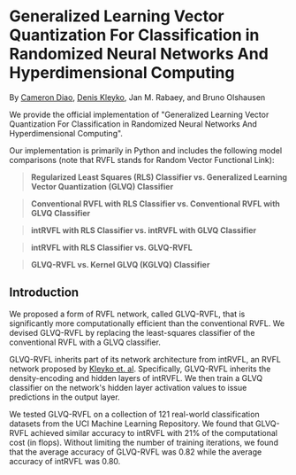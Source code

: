 # Generalized Learning Vector Quantization For Classification in Randomized Neural Networks And Hyperdimensional Computing

By [Cameron Diao](https://github.com/CameronDiao), [Denis Kleyko](https://github.com/denkle), Jan M. Rabaey, and Bruno Olshausen

We provide the official implementation of "Generalized Learning Vector Quantization For Classification in Randomized Neural Networks And Hyperdimensional Computing".

Our implementation is primarily in Python and includes the following model comparisons (note that RVFL stands for Random Vector Functional Link):

> **Regularized Least Squares (RLS) Classifier vs. Generalized Learning Vector Quantization (GLVQ) Classifier**

> **Conventional RVFL with RLS Classifier vs. Conventional RVFL with GLVQ Classifier**

> **intRVFL with RLS Classifier vs. intRVFL with GLVQ Classifier**

> **intRVFL with RLS Classifier vs. GLVQ-RVFL**
 
> **GLVQ-RVFL vs. Kernel GLVQ (KGLVQ) Classifier**

## Introduction

We proposed a form of RVFL network, called GLVQ-RVFL, that is significantly more computationally efficient than the conventional RVFL.
We devised GLVQ-RVFL by replacing the least-squares classifier of the conventional RVFL with a GLVQ classifier.

GLVQ-RVFL inherits part of its network architecture from intRVFL, an RVFL network proposed by [Kleyko et. al](https://ieeexplore.ieee.org/document/9174774).
Specifically, GLVQ-RVFL inherits the density-encoding and hidden layers of intRVFL.
We then train a GLVQ classifier on the network's hidden layer activation values to issue predictions in the output layer.

We tested GLVQ-RVFL on a collection of 121 real-world classification datasets from the UCI Machine Learning Repository.
We found that GLVQ-RVFL achieved similar accuracy to intRVFL with 21% of the computational cost (in flops).
Without limiting the number of training iterations, we found that the average accuracy of GLVQ-RVFL was 0.82 while the average accuracy of intRVFL was 0.80.